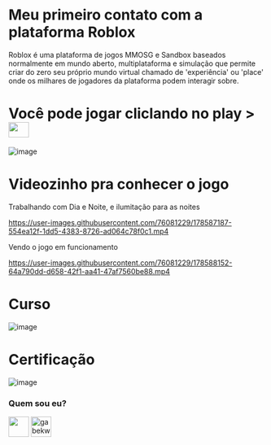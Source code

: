 # Meu primeiro contato com a plataforma Roblox
<p> 
Roblox é uma plataforma de jogos MMOSG e Sandbox baseados normalmente em mundo aberto, multiplataforma e simulação que permite criar do zero seu próprio mundo virtual chamado de 'experiência' ou 'place' onde os milhares de jogadores da plataforma podem interagir sobre.
</p>

<h1> Você pode jogar cliclando no play >  <a href="https://www.roblox.com/games/10123540220/GabeeKws-Place#!/about" target="blank"><img align="center" src="https://cdn-icons.flaticon.com/png/512/1185/premium/1185877.png?token=exp=1657657483~hmac=4fb9a7d6d8779e64575f7528a564e40f" height="30" width="40" /></a>
</h1> 

![image](https://user-images.githubusercontent.com/76081229/178580816-51b998aa-8678-4ca6-a892-d444f6ba182b.png)

# Videozinho pra conhecer o jogo 

<p> Trabalhando com Dia e Noite, e ilumitação para as noites </p>


https://user-images.githubusercontent.com/76081229/178587187-554ea12f-1dd5-4383-8726-ad064c78f0c1.mp4


<p> Vendo o jogo em funcionamento </p>


https://user-images.githubusercontent.com/76081229/178588152-64a790dd-d658-42f1-aa41-47af7560be88.mp4

# Curso 
![image](https://user-images.githubusercontent.com/76081229/179305942-74f789f2-b0e0-4748-9076-23ff104c5113.png)

# Certificação 

![image](https://user-images.githubusercontent.com/76081229/179305981-b7821ea1-02d8-4ff6-ae2f-c01186692a2b.png)


<h3 align="left"> Quem sou eu? </h3>
<p align="left">
<a href="https://www.linkedin.com/in/gabriellekwsiqueira/" target="blank"><img align="center" src="https://cdn-icons-png.flaticon.com/512/145/145807.png" height="40" width="40" /></a> 
<a href="https://twitter.com/Gabrielle_kw" target="blank"><img align="center" src="https://cdn-icons-png.flaticon.com/512/145/145812.png" alt="gabekw.twitter" height="40" width="40" /></a>
